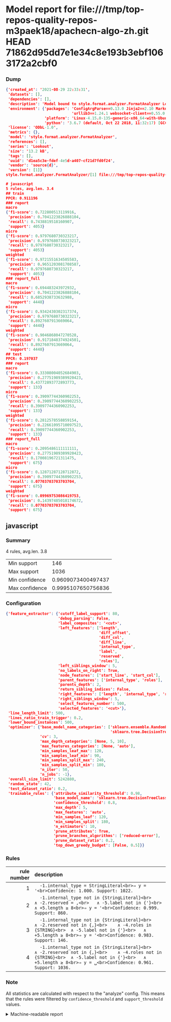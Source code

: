 # Model report for file:///tmp/top-repos-quality-repos-m3paek18/apachecn-algo-zh.git HEAD 71862d95dd7e1e34c8e193b3ebf1063172a2cbf0

### Dump

```json
{'created_at': '2021-08-29 22:33:31',
 'datasets': [],
 'dependencies': [],
 'description': 'Model bound to style.format.analyzer.FormatAnalyzer Lookout analyzer.',
 'environment': {'packages': 'ConfigArgParse==0.13.0 Jinja2==2.10 MarkupSafe==1.1.1 PyStemmer==1.3.0 PyYAML==5.1 Pympler==0.5 SQLAlchemy==1.2.10 SQLAlchemy-Utils==0.33.3 asdf==2.3.2 bblfsh==2.12.7 boto==2.49.0 boto3==1.9.130 botocore==1.12.130 cachetools==2.0.1 certifi==2019.3.9 chardet==3.0.4 clint==0.5.1 docker==3.7.0 docker-pycreds==0.4.0 dulwich==0.19.11 grpcio==1.19.0 grpcio-tools==1.19.0 humanfriendly==4.16.1 humanize==0.5.1 idna==2.8 jmespath==0.9.4 jsonschema==2.6.0 lookout-sdk==0.4.1 lookout-sdk-ml==0.19.0 lookout-style==0.2.0 lz4==2.1.6 modelforge==0.12.1 numpy==1.16.2 packaging==19.0 pandas==0.22.0 pip==19.0.3 protobuf==3.7.0 psycopg2-binary==2.7.5 pygtrie==2.3 pyparsing==2.3.1 python-dateutil==2.8.0 python-igraph==0.7.1.post6 pytz==2019.1 requests==2.21.0 requirements-parser==0.2.0 scikit-learn==0.20.1 scikit-optimize==0.5.2 scipy==1.2.1 semantic-version==2.6.0 setuptools==40.8.0 six==1.12.0 smart-open==1.8.1 sourced-ml==0.8.2 spdx==2.5.0 stringcase==1.2.0 tabulate==0.8.2 tqdm==4.31.1 '
                             'urllib3==1.24.1 websocket-client==0.55.0 xxhash==1.3.0',
                 'platform': 'Linux-4.15.0-135-generic-x86_64-with-Ubuntu-18.04-bionic',
                 'python': '3.6.7 (default, Oct 22 2018, 11:32:17) [GCC 8.2.0]'},
 'license': 'ODbL-1.0',
 'metrics': {},
 'model': 'style.format.analyzer.FormatAnalyzer',
 'references': [],
 'series': 'Lookout',
 'size': '13.2 kB',
 'tags': [],
 'uuid': 'd1ea5c3e-fdef-4e5d-a407-cf21d7fd0f24',
 'vendor': 'source{d}',
 'version': [1]}
style.format.analyzer.FormatAnalyzer/[1] file:///tmp/top-repos-quality-repos-m3paek18/apachecn-algo-zh.git 71862d95dd7e1e34c8e193b3ebf1063172a2cbf0

# javascript
5 rules, avg.len. 3.4
## train
PPCR: 0.911196
### report
macro
{'f1-score': 0.722800513119916,
 'precision': 0.7041223826888104,
 'recall': 0.7438819518160907,
 'support': 4053}
micro
{'f1-score': 0.9797680730323217,
 'precision': 0.9797680730323217,
 'recall': 0.9797680730323217,
 'support': 4053}
weighted
{'f1-score': 0.9721551634505583,
 'precision': 0.9651203081708587,
 'recall': 0.9797680730323217,
 'support': 4053}
### report_full
macro
{'f1-score': 0.694483243972932,
 'precision': 0.7041223826888104,
 'recall': 0.6852938733632988,
 'support': 4448}
micro
{'f1-score': 0.9342430302317374,
 'precision': 0.9797680730323217,
 'recall': 0.8927607913669064,
 'support': 4448}
weighted
{'f1-score': 0.9046868047270528,
 'precision': 0.9171848374924501,
 'recall': 0.8927607913669064,
 'support': 4448}
## test
PPCR: 0.197037
### report
macro
{'f1-score': 0.33308004052684903,
 'precision': 0.27751989389920423,
 'recall': 0.43772893772893773,
 'support': 133}
micro
{'f1-score': 0.39097744360902253,
 'precision': 0.39097744360902253,
 'recall': 0.39097744360902253,
 'support': 133}
weighted
{'f1-score': 0.2812578558859154,
 'precision': 0.22661095710097523,
 'recall': 0.39097744360902253,
 'support': 133}
### report_full
macro
{'f1-score': 0.2095486111111111,
 'precision': 0.27751989389920423,
 'recall': 0.17008196721311475,
 'support': 675}
micro
{'f1-score': 0.12871287128712872,
 'precision': 0.39097744360902253,
 'recall': 0.07703703703703704,
 'support': 675}
weighted
{'f1-score': 0.09969753086419753,
 'precision': 0.14397485018174672,
 'recall': 0.07703703703703704,
 'support': 675}
```

## javascript
### Summary
4 rules, avg.len. 3.8

| | |
|-|-|
|Min support|146|
|Max support|1036|
|Min confidence|0.9609073400497437|
|Max confidence|0.9995107650756836|

### Configuration

```json
{'feature_extractor': {'cutoff_label_support': 80,
                       'debug_parsing': False,
                       'label_composites': '<cut>',
                       'left_features': ['length',
                                         'diff_offset',
                                         'diff_col',
                                         'diff_line',
                                         'internal_type',
                                         'label',
                                         'reserved',
                                         'roles'],
                       'left_siblings_window': 5,
                       'no_labels_on_right': True,
                       'node_features': ['start_line', 'start_col'],
                       'parent_features': ['internal_type', 'roles'],
                       'parents_depth': 2,
                       'return_sibling_indices': False,
                       'right_features': ['length', 'internal_type', 'reserved', 'roles'],
                       'right_siblings_window': 5,
                       'select_features_number': 500,
                       'selected_features': '<cut>'},
 'line_length_limit': 500,
 'lines_ratio_train_trigger': 0.2,
 'lower_bound_instances': 500,
 'optimizer': {'base_model_name_categories': ['sklearn.ensemble.RandomForestClassifier',
                                              'sklearn.tree.DecisionTreeClassifier'],
               'cv': 3,
               'max_depth_categories': [None, 5, 10],
               'max_features_categories': [None, 'auto'],
               'min_samples_leaf_max': 120,
               'min_samples_leaf_min': 90,
               'min_samples_split_max': 240,
               'min_samples_split_min': 180,
               'n_iter': 50,
               'n_jobs': -1},
 'overall_size_limit': 5242880,
 'random_state': 42,
 'test_dataset_ratio': 0.2,
 'trainable_rules': {'attribute_similarity_threshold': 0.98,
                     'base_model_name': 'sklearn.tree.DecisionTreeClassifier',
                     'confidence_threshold': 0.8,
                     'max_depth': 5,
                     'max_features': 'auto',
                     'min_samples_leaf': 120,
                     'min_samples_split': 180,
                     'n_estimators': 10,
                     'prune_attributes': True,
                     'prune_branches_algorithms': ['reduced-error'],
                     'prune_dataset_ratio': 0.2,
                     'top_down_greedy_budget': [False, 0.5]}}
```

### Rules

| rule number | description |
|----:|:-----|
| 1 | `  -1.internal_type = StringLiteral<br>⇒ y = '<br>Confidence: 1.000. Support: 1022.` |
| 2 | `  -1.internal_type not in {StringLiteral}<br>	∧ -2.reserved = ,<br>	∧ -5.label not in {'}<br>	∧ +5.length ≥ 8<br>⇒ y = '<br>Confidence: 0.999. Support: 860.` |
| 3 | `  -1.internal_type not in {StringLiteral}<br>	∧ -2.reserved not in {,}<br>	∧ -4.roles in {STRING}<br>	∧ -5.label not in {'}<br>	∧ +5.length ≥ 8<br>⇒ y = '<br>Confidence: 0.983. Support: 146.` |
| 4 | `  -1.internal_type not in {StringLiteral}<br>	∧ -2.reserved not in {,}<br>	∧ -4.roles not in {STRING}<br>	∧ -5.label not in {'}<br>	∧ +5.length ≥ 8<br>⇒ y = ␣<br>Confidence: 0.961. Support: 1036.` |

### Note
All statistics are calculated with respect to the "analyze" config. This means that the rules were filtered by
`confidence_threshold` and `support_threshold` values.

<details>
    <summary>Machine-readable report</summary>
```json
{"javascript": {"avg_rule_len": 3.75, "max_conf": 0.9995107650756836, "max_support": 1036, "min_conf": 0.9609073400497437, "min_support": 146, "num_rules": 4}}
```
</details>

